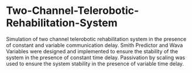 # Two-Channel-Telerobotic-Rehabilitation-System
Simulation of two channel telerobotic rehabilitation system in the presence of constant and variable communication delay. Smith Predictor and Wava Variables were designed and implemented to ensure the stability of the system in the presence of constant time delay. Passivation by scaling was used to ensure the system stability in the presence of variable time delay.
